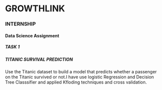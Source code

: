 <h1>GROWTHLINK</h1>
<h3>INTERNSHIP</h3>
<h4>Data Science Assignment</h4>
<h5>TASK 1</h5>             
<h5>TITANIC SURVIVAL PREDICTION</h5>
<p>Use the Titanic dataset to build a model that predicts whether a
passenger on the Titanic survived or not.I have use logistic Regression
and Decision Tree Classsifier and applied Kfloding techniques and cross validation.</p><br>
